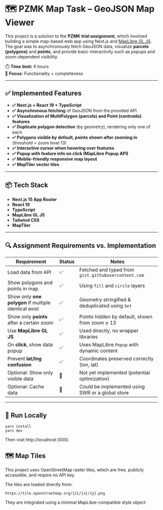 # 🗺️ PZMK Map Task – GeoJSON Map Viewer

This project is a solution to the **PZMK trial assignment**, which involved building a simple map-based web app using Next.js and [MapLibre GL JS](https://maplibre.org/maplibre-gl-js/docs/). The goal was to asynchronously fetch GeoJSON data, visualize **parcels (polygons)** and **points**, and provide basic interactivity such as popups and zoom-dependent visibility.

⏱️ **Time limit:** 6 hours  
🧠 **Focus:** Functionality > completeness

---

## ✅ Implemented Features

- **✅ Next.js + React 19 + TypeScript**
- **✅ Asynchronous fetching** of GeoJSON from the provided API
- **✅ Visualization of MultiPolygon (parcels) and Point (centroids) features**
- **✅ Duplicate polygon detection** (by geometry), rendering only one of each
- **✅ Polygons visible by default, points shown after zooming in** (threshold = zoom level 13)
- **✅ Interactive cursor when hovering over features**
- **✅ Popup with feature info on click (MapLibre Popup API)**
- **✅ Mobile-friendly responsive map layout**
- **✅ MapTiler vector tiles**

---

## 📦 Tech Stack

- **Next.js 15 App Router**
- **React 19**
- **TypeScript**
- **MapLibre GL JS**
- **Tailwind CSS**
- **MapTiler**

---

## 🔍 Assignment Requirements vs. Implementation

| Requirement                                           | Status | Notes                                               |
| ----------------------------------------------------- | ------ | --------------------------------------------------- |
| Load data from API                                    | ✅     | Fetched and typed from `gist.githubusercontent.com` |
| Show polygons and points in map                       | ✅     | Using `fill` and `circle` layers                    |
| Show only **one polygon** if multiple identical exist | ✅     | Geometry stringified & deduplicated using `Set`     |
| Show only **points** after a certain zoom             | ✅     | Points hidden by default, shown from zoom ≥ 13      |
| Use **MapLibre GL JS**                                | ✅     | Used directly, no wrapper libraries                 |
| On **click**, show data popup                         | ✅     | Uses MapLibre `Popup` with dynamic content          |
| Prevent **lat/lng confusion**                         | ✅     | Coordinates preserved correctly (lon, lat)          |
| Optional: Show only visible data                      | 🚫     | Not yet implemented (potential optimization)        |
| Optional: Cache data                                  | 🚫     | Could be implemented using SWR or a global store    |

---

## 🧪 Run Locally

```
yarn install
yarn dev
```

Then visit http://localhost:3000.

## 🗺️ Map Tiles

This project uses OpenStreetMap raster tiles, which are free, publicly accessible, and require no API key.

The tiles are loaded directly from:

```
https://tile.openstreetmap.org/{z}/{x}/{y}.png
```

They are integrated using a minimal MapLibre-compatible style object:
